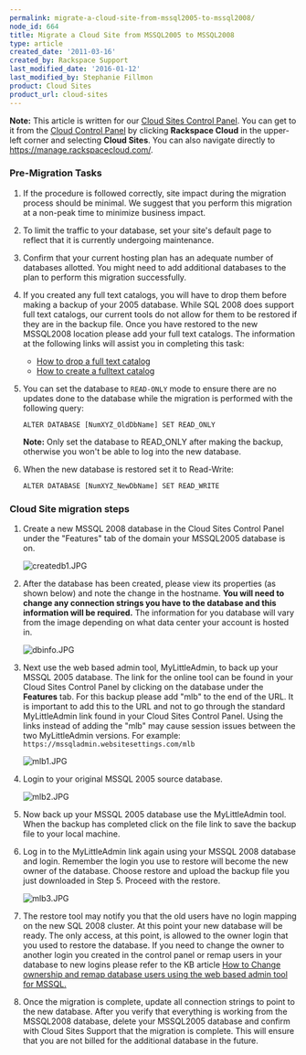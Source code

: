 ```yaml
---
permalink: migrate-a-cloud-site-from-mssql2005-to-mssql2008/
node_id: 664
title: Migrate a Cloud Site from MSSQL2005 to MSSQL2008
type: article
created_date: '2011-03-16'
created_by: Rackspace Support
last_modified_date: '2016-01-12'
last_modified_by: Stephanie Fillmon
product: Cloud Sites
product_url: cloud-sites
---
```


**Note:** This article is written for our [Cloud Sites Control Panel](https://manage.rackspacecloud.com/). You can get to it from the [Cloud Control Panel](https://mycloud.rackspace.com) by clicking **Rackspace Cloud** in the upper-left corner and selecting **Cloud Sites**. You can also navigate directly to <https://manage.rackspacecloud.com/>.

### Pre-Migration Tasks

1.  If the procedure is followed correctly, site impact during the
    migration process should be minimal. We suggest that you perform
    this migration at a non-peak time to minimize business impact.
2.  To limit the traffic to your database, set your site's default page
    to reflect that it is currently undergoing maintenance.
3.  Confirm that your current hosting plan has an adequate number of
    databases allotted. You might need to add additional databases to
    the plan to perform this migration successfully.
4.  If you created any full text catalogs, you will have to drop them
    before making a backup of your 2005 database. While SQL 2008 does
    support full text catalogs, our current tools do not allow for them
    to be restored if they are in the backup file. Once you have
    restored to the new MSSQL2008 location please add your full
    text catalogs. The information at the following links will assist
    you in completing this task:
    -   [How to drop a full text catalog](http://msdn.microsoft.com/en-us/library/ms188403.aspx)
    -   [How to create a fulltext catalog](http://msdn.microsoft.com/en-us/library/ms189520.aspx)
5.  You can set the database to `READ-ONLY` mode to ensure there are no
    updates done to the database while the migration is performed with
    the following query:

        ALTER DATABASE [NumXYZ_OldDbName] SET READ_ONLY

    **Note:** Only set the database to READ_ONLY after making
    the backup, otherwise you won't be able to log into the
    new database.

6.  When the new database is restored set it to Read-Write:

        ALTER DATABASE [NumXYZ_NewDbName] SET READ_WRITE

### Cloud Site migration steps

1.  Create a new MSSQL 2008 database in the Cloud Sites Control Panel
    under the "Features" tab of the domain your MSSQL2005 database is
    on.

    <img src="{% asset_path cloud-sites/migrate-a-cloud-site-from-mssql2005-to-mssql2008/createdb1.JPG %}" alt="createdb1.JPG" />

2.  After the database has been created, please view its properties (as
    shown below) and note the change in the hostname. **You will
    need to change any connection strings you have to the database and
    this information will be required.** The information for you
    database will vary from the image depending on what data center your
    account is hosted in.

    <img src="{% asset_path cloud-sites/migrate-a-cloud-site-from-mssql2005-to-mssql2008/dbinfo.JPG %}" alt="dbinfo.JPG" />

3.  Next use the web based admin tool, MyLittleAdmin, to back up your
    MSSQL 2005 database. The link for the online tool can be found in
    your Cloud Sites Control Panel by clicking on the database under the
    **Features** tab. For this backup please add "mlb" to the end of
    the URL. It is important to add this to the URL and not to go
    through the standard MyLittleAdmin link found in your Cloud Sites
    Control Panel. Using the links instead of adding the "mlb" may cause
    session issues between the two MyLittleAdmin versions. For example:
    `https://mssqladmin.websitesettings.com/mlb`

    <img src="{% asset_path cloud-sites/migrate-a-cloud-site-from-mssql2005-to-mssql2008/mlb1.JPG %}" alt="mlb1.JPG" />

4.  Login to your original MSSQL 2005 source
    database.

    <img src="{% asset_path cloud-sites/migrate-a-cloud-site-from-mssql2005-to-mssql2008/mlb2.JPG %}" alt="mlb2.JPG" />

5.  Now back up your MSSQL 2005 database use the MyLittleAdmin tool.
    When the backup has completed click on the file link to save the
    backup file to your local machine.
6.  Log in to the MyLittleAdmin link again using your MSSQL 2008
    database and login. Remember the login you use to restore will
    become the new owner of the database. Choose restore and upload the
    backup file you just downloaded in Step 5. Proceed with the
    restore.

    <img src="{% asset_path cloud-sites/migrate-a-cloud-site-from-mssql2005-to-mssql2008/mlb3.JPG %}" alt="mlb3.JPG" />

7.  The restore tool may notify you that the old users have no login
    mapping on the new SQL 2008 cluster. At this point your new database
    will be ready. The only access, at this point, is allowed to the
    owner login that you used to restore the database. If you need to
    change the owner to another login you created in the control panel
    or remap users in your database to new logins please refer to the KB
    article [How to Change ownership and remap database users using the web based admin tool for MSSQL.](/how-to/remap-database-users-in-mylittleadmin)
8.  Once the migration is complete, update all connection strings to
    point to the new database. After you verify that everything is
    working from the MSSQL2008 database, delete your MSSQL2005 database
    and confirm with Cloud Sites Support that the migration is complete.
    This will ensure that you are not billed for the additional database
    in the future.
